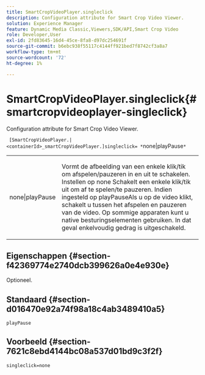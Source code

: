 ```yaml
---
title: SmartCropVideoPlayer.singleclick
description: Configuration attribute for Smart Crop Video Viewer.
solution: Experience Manager
feature: Dynamic Media Classic,Viewers,SDK/API,Smart Crop Video
role: Developer,User
exl-id: 2fd83645-16d4-45ce-8fa8-d97dc254691f
source-git-commit: b6ebc938f55117c4144ff921bed7f8742cf3a8a7
workflow-type: tm+mt
source-wordcount: '72'
ht-degree: 1%

---
```


# SmartCropVideoPlayer.singleclick{#smartcropvideoplayer-singleclick}

Configuration attribute for Smart Crop Video Viewer.

` [SmartCropVideoPlayer.|<containerId>_smartCropVideoPlayer.]singleclick= *`none|playPause`*`

<table id="table_C616483932C2482CA9794DDD7313FD7C"> 
 <tbody> 
  <tr> 
   <td colname="col1"> <p> <span class="codeph"> <span class="varname"> none|playPause</span> </span> </p> </td> 
   <td colname="col2"> <p> Vormt de afbeelding van een enkele klik/tik om afspelen/pauzeren in en uit te schakelen. Instellen op <span class="codeph"> none</span> Schakelt een enkele klik/tik uit om af te spelen/te pauzeren. Indien ingesteld op <span class="codeph"> playPause</span>Als u op de video klikt, schakelt u tussen het afspelen en pauzeren van de video. Op sommige apparaten kunt u native besturingselementen gebruiken. In dat geval <span class="codeph"> enkelvoudig</span> gedrag is uitgeschakeld. </p> </td> 
  </tr> 
 </tbody> 
</table>

## Eigenschappen {#section-f42369774e2740dcb399626a0e4e930e}

Optioneel.

## Standaard {#section-d016470e92a74f98a18c4ab3489410a5}

`playPause`

## Voorbeeld {#section-7621c8ebd4144bc08a537d01bd9c3f2f}

```
singleclick=none
```
